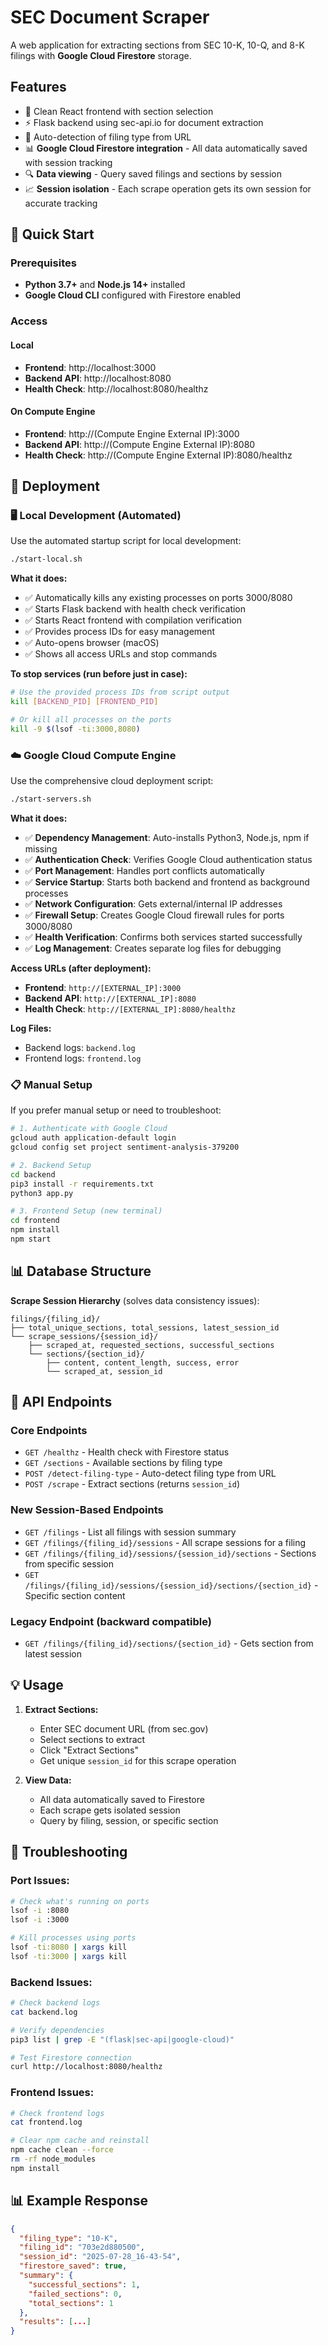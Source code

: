 # SEC Document Scraper

A web application for extracting sections from SEC 10-K, 10-Q, and 8-K filings with **Google Cloud Firestore** storage.

## Features

- 🎯 Clean React frontend with section selection  
- ⚡ Flask backend using sec-api.io for document extraction
- 🤖 Auto-detection of filing type from URL
- 📊 **Google Cloud Firestore integration** - All data automatically saved with session tracking
- 🔍 **Data viewing** - Query saved filings and sections by session
- 📈 **Session isolation** - Each scrape operation gets its own session for accurate tracking

## 🚀 Quick Start

### **Prerequisites**
- **Python 3.7+** and **Node.js 14+** installed
- **Google Cloud CLI** configured with Firestore enabled

### **Access**
#### **Local**
- **Frontend**: http://localhost:3000
- **Backend API**: http://localhost:8080
- **Health Check**: http://localhost:8080/healthz
#### **On Compute Engine**
- **Frontend**: http://(Compute Engine External IP):3000
- **Backend API**: http://(Compute Engine External IP):8080
- **Health Check**: http://(Compute Engine External IP):8080/healthz

## 🚀 Deployment

### **🖥️ Local Development (Automated)**

Use the automated startup script for local development:

```bash
./start-local.sh
```

**What it does:**
- ✅ Automatically kills any existing processes on ports 3000/8080
- ✅ Starts Flask backend with health check verification
- ✅ Starts React frontend with compilation verification
- ✅ Provides process IDs for easy management
- ✅ Auto-opens browser (macOS)
- ✅ Shows all access URLs and stop commands

**To stop services (run before just in case):**
```bash
# Use the provided process IDs from script output
kill [BACKEND_PID] [FRONTEND_PID]

# Or kill all processes on the ports
kill -9 $(lsof -ti:3000,8080)
```

### **☁️ Google Cloud Compute Engine**

Use the comprehensive cloud deployment script:

```bash
./start-servers.sh
```

**What it does:**
- ✅ **Dependency Management**: Auto-installs Python3, Node.js, npm if missing
- ✅ **Authentication Check**: Verifies Google Cloud authentication status
- ✅ **Port Management**: Handles port conflicts automatically
- ✅ **Service Startup**: Starts both backend and frontend as background processes
- ✅ **Network Configuration**: Gets external/internal IP addresses
- ✅ **Firewall Setup**: Creates Google Cloud firewall rules for ports 3000/8080
- ✅ **Health Verification**: Confirms both services started successfully
- ✅ **Log Management**: Creates separate log files for debugging

**Access URLs (after deployment):**
- **Frontend**: `http://[EXTERNAL_IP]:3000`
- **Backend API**: `http://[EXTERNAL_IP]:8080`
- **Health Check**: `http://[EXTERNAL_IP]:8080/healthz`

**Log Files:**
- Backend logs: `backend.log`
- Frontend logs: `frontend.log`

### **📋 Manual Setup**

If you prefer manual setup or need to troubleshoot:

```bash
# 1. Authenticate with Google Cloud
gcloud auth application-default login
gcloud config set project sentiment-analysis-379200

# 2. Backend Setup
cd backend
pip3 install -r requirements.txt
python3 app.py

# 3. Frontend Setup (new terminal)
cd frontend
npm install
npm start
```

## 📊 Database Structure

**Scrape Session Hierarchy** (solves data consistency issues):
```
filings/{filing_id}/
├── total_unique_sections, total_sessions, latest_session_id
└── scrape_sessions/{session_id}/
    ├── scraped_at, requested_sections, successful_sections
    └── sections/{section_id}/
        ├── content, content_length, success, error
        └── scraped_at, session_id
```

## 🔌 API Endpoints

### **Core Endpoints**
- `GET /healthz` - Health check with Firestore status
- `GET /sections` - Available sections by filing type
- `POST /detect-filing-type` - Auto-detect filing type from URL
- `POST /scrape` - Extract sections (returns `session_id`)

### **New Session-Based Endpoints**
- `GET /filings` - List all filings with session summary
- `GET /filings/{filing_id}/sessions` - All scrape sessions for a filing
- `GET /filings/{filing_id}/sessions/{session_id}/sections` - Sections from specific session
- `GET /filings/{filing_id}/sessions/{session_id}/sections/{section_id}` - Specific section content

### **Legacy Endpoint** (backward compatible)
- `GET /filings/{filing_id}/sections/{section_id}` - Gets section from latest session

## 💡 Usage

1. **Extract Sections:**
   - Enter SEC document URL (from sec.gov)
   - Select sections to extract
   - Click "Extract Sections"
   - Get unique `session_id` for this scrape operation

2. **View Data:**
   - All data automatically saved to Firestore
   - Each scrape gets isolated session
   - Query by filing, session, or specific section

## 🔧 Troubleshooting

### **Port Issues:**
```bash
# Check what's running on ports
lsof -i :8080
lsof -i :3000

# Kill processes using ports
lsof -ti:8080 | xargs kill
lsof -ti:3000 | xargs kill
```

### **Backend Issues:**
```bash
# Check backend logs
cat backend.log

# Verify dependencies
pip3 list | grep -E "(flask|sec-api|google-cloud)"

# Test Firestore connection
curl http://localhost:8080/healthz
```

### **Frontend Issues:**
```bash
# Check frontend logs
cat frontend.log

# Clear npm cache and reinstall
npm cache clean --force
rm -rf node_modules
npm install
```

## 📊 Example Response

```json
{
  "filing_type": "10-K",
  "filing_id": "703e2d880500",
  "session_id": "2025-07-28_16-43-54",
  "firestore_saved": true,
  "summary": {
    "successful_sections": 1,
    "failed_sections": 0,
    "total_sections": 1
  },
  "results": [...]
}

```
